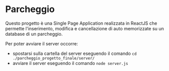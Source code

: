 # Parcheggio

Questo progetto è una Single Page Application realizzata in ReactJS che permette l'inserimento, modifica e
cancellazione di auto memorizzate su un database di un parcheggio.

Per poter avviare il server occorre:

- spostarsi sulla cartella del server eseguendo il comando `cd ./parcheggio_progetto_finale/server/`
- avviare il server eseguendo il comando `node server.js`